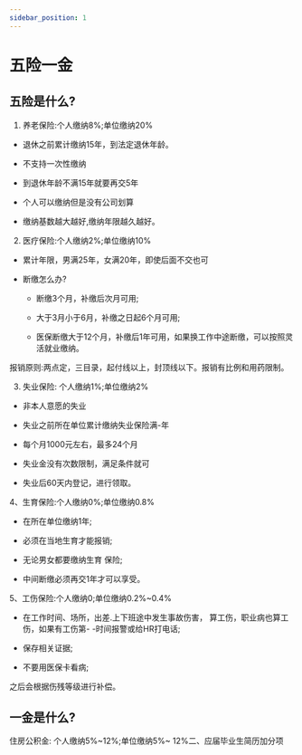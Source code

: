 ```yaml
---
sidebar_position: 1
---
```


# 五险一金

## 五险是什么?

1. 养老保险:个人缴纳8%;单位缴纳20%

- 退休之前累计缴纳15年，到法定退休年龄。

- 不支持一次性缴纳

- 到退休年龄不满15年就要再交5年

- 个人可以缴纳但是没有公司划算

- 缴纳基数越大越好,缴纳年限越久越好。

2. 医疗保险:个人缴纳2%;单位缴纳10%

- 累计年限，男满25年，女满20年，即使后面不交也可

- 断缴怎么办?

    - 断缴3个月，补缴后次月可用;
    
    - 大于3月小于6月，补缴之日起6个月可用;
    
    - 医保断缴大于12个月，补缴后1年可用，如果换工作中途断缴，可以按照灵活就业缴纳。

报销原则:两点定，三目录，起付线以上，封顶线以下。报销有比例和用药限制。

3. 失业保险: 个人缴纳1%;单位缴纳2%

- 非本人意愿的失业

- 失业之前所在单位累计缴纳失业保险满-年

- 每个月1000元左右，最多24个月

- 失业金没有次数限制，满足条件就可

- 失业后60天内登记，进行领取。

4、生育保险:个人缴纳0%;单位缴纳0.8%

- 在所在单位缴纳1年;

- 必须在当地生育才能报销;

- 无论男女都要缴纳生育 保险;

- 中间断缴必须再交1年才可以享受。

5、工伤保险:个人缴纳0;单位缴纳0.2%~0.4%

- 在工作时间、场所，出差.上下班途中发生事故伤害， 算工伤，职业病也算工伤，如果有工伤第- -时间报警或给HR打电话;

- 保存相关证据;

- 不要用医保卡看病;

之后会根据伤残等级进行补偿。

## 一金是什么?

住房公积金: 个人缴纳5%~12%;单位缴纳5%~ 12%二、应届毕业生简历加分项
